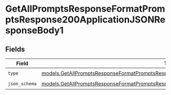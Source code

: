 # GetAllPromptsResponseFormatPromptsResponse200ApplicationJSONResponseBody1


## Fields

| Field                                                                                                                                                                                        | Type                                                                                                                                                                                         | Required                                                                                                                                                                                     | Description                                                                                                                                                                                  |
| -------------------------------------------------------------------------------------------------------------------------------------------------------------------------------------------- | -------------------------------------------------------------------------------------------------------------------------------------------------------------------------------------------- | -------------------------------------------------------------------------------------------------------------------------------------------------------------------------------------------- | -------------------------------------------------------------------------------------------------------------------------------------------------------------------------------------------- |
| `type`                                                                                                                                                                                       | [models.GetAllPromptsResponseFormatPromptsResponse200ApplicationJSONResponseBodyItems3Type](../models/getallpromptsresponseformatpromptsresponse200applicationjsonresponsebodyitems3type.md) | :heavy_check_mark:                                                                                                                                                                           | N/A                                                                                                                                                                                          |
| `json_schema`                                                                                                                                                                                | [models.GetAllPromptsResponseFormatPromptsResponse200ApplicationJSONResponseBodyJSONSchema](../models/getallpromptsresponseformatpromptsresponse200applicationjsonresponsebodyjsonschema.md) | :heavy_check_mark:                                                                                                                                                                           | N/A                                                                                                                                                                                          |